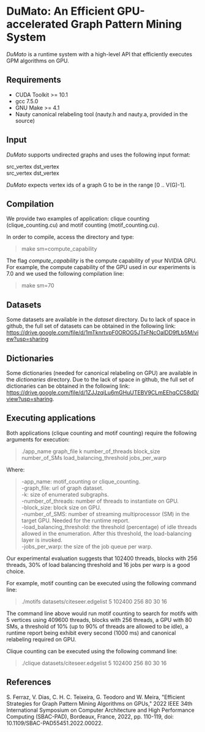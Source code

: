 # DuMato: An Efficient GPU-accelerated Graph Pattern Mining System

*DuMato* is a runtime system with a high-level API that efficiently executes GPM algorithms on GPU.

## Requirements
- CUDA Toolkit >= 10.1
- gcc 7.5.0
- GNU Make >= 4.1
- Nauty canonical relabeling tool (nauty.h and nauty.a, provided in the source)

## Input
*DuMato* supports undirected graphs and uses the following input format:

src_vertex dst_vertex <br />
src_vertex dst_vertex <br />

*DuMato* expects vertex ids of a graph G to be in the range [0 .. V(G)-1].

## Compilation

We provide two examples of application: clique counting (clique_counting.cu) and motif counting (motif_counting.cu).

In order to compile, access the directory and type:

>make sm=compute_capability

The flag *compute_capability* is the compute capability of your NVIDIA GPU. For example, the compute capability of the GPU used in our experiments is 7.0 and we used the following compilation line:

>make sm=70

## Datasets

Some datasets are available in the *dataset* directory. Du to lack of space in github, the full set of datasets can be obtained in the following link: https://drive.google.com/file/d/1mTknrtvpF0OROG5JTsFNcOaIDD9fLb5M/view?usp=sharing

## Dictionaries

Some dictionaries (needed for canonical relabeling on GPU) are available in the *dictionaries* directory. Due to the lack of space in github, the full set of dictionaries can be obtained in the following link: https://drive.google.com/file/d/1ZJJzqiLu6mGHuUTEBV9CLmEEhqCC58dD/view?usp=sharing.

## Executing applications
Both applications (clique counting and motif counting) require the following arguments for execution:

>./app_name graph_file k number_of_threads block_size number_of_SMs load_balancing_threshold jobs_per_warp

Where:
> -app_name: motif_counting or clique_counting. <br />
> -graph_file: url of graph dataset.<br />
> -k: size of enumerated subgraphs.<br />
> -number_of_threads: number of threads to instantiate on GPU.<br />
> -block_size: block size on GPU.<br/>
> -number_of_SMS: number of streaming multiprocessor (SM) in the target GPU. Needed for the runtime report.<br />
> -load_balancing_threshold: the threshold (percentage) of idle threads allowed in the enumeration. After this threshold, the load-balancing layer is invoked.<br />
> -jobs_per_warp: the size of the job queue per warp.<br />

Our experimental evaluation suggests that 102400 threads, blocks with 256 threads, 30\% of load balancing threshold and 16 jobs per warp is a good choice.

For example, motif counting can be executed using the following command line: <br />

> ./motifs datasets/citeseer.edgelist 5 102400 256 80 30 16

The command line above would run motif counting to search for motifs with 5 vertices using 409600 threads, blocks with 256 threads, a GPU with 80 SMs, a threshold of 10\% (up to 90\% of threads are allowed to be idle), a runtime report being exhibit every second (1000 ms) and canonical relabeling required on GPU.

Clique counting can be executed using the following command line: <br />

> ./clique datasets/citeseer.edgelist 5 102400 256 80 30 16

## References

S. Ferraz, V. Dias, C. H. C. Teixeira, G. Teodoro and W. Meira, "Efficient Strategies for Graph Pattern Mining Algorithms on GPUs," 2022 IEEE 34th International Symposium on Computer Architecture and High Performance Computing (SBAC-PAD), Bordeaux, France, 2022, pp. 110-119, doi: 10.1109/SBAC-PAD55451.2022.00022.
